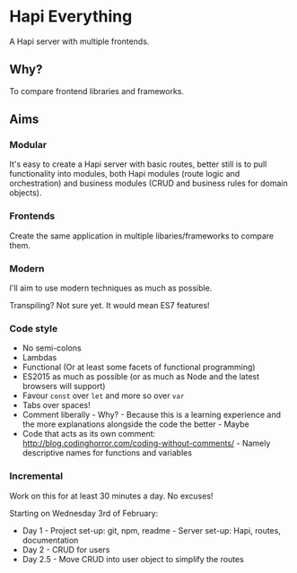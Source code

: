 # Hapi Everything

A Hapi server with multiple frontends.

## Why?

To compare frontend libraries and frameworks.

## Aims

### Modular 

It's easy to create a Hapi server with basic routes, better still is to pull functionality into modules, both Hapi modules (route logic and orchestration) and business modules (CRUD and business rules for domain objects).

### Frontends

Create the same application in multiple libaries/frameworks to compare them.

### Modern

I'll aim to use modern techniques as much as possible.

Transpiling? Not sure yet. It would mean ES7 features!

### Code style

- No semi-colons
- Lambdas
- Functional (Or at least some facets of functional programming)
- ES2015 as much as possible (or as much as Node and the latest browsers will support)
- Favour `const` over `let` and more so over `var`
- Tabs over spaces!
- Comment liberally - Why? - Because this is a learning experience and the more explanations alongside the code the better - Maybe
- Code that acts as its own comment: http://blog.codinghorror.com/coding-without-comments/ - Namely descriptive names for functions and variables

### Incremental

Work on this for at least 30 minutes a day. No excuses!

Starting on Wednesday 3rd of February:

- Day 1 - Project set-up: git, npm, readme - Server set-up: Hapi, routes, documentation
- Day 2 - CRUD for users
- Day 2.5 - Move CRUD into user object to simplify the routes
